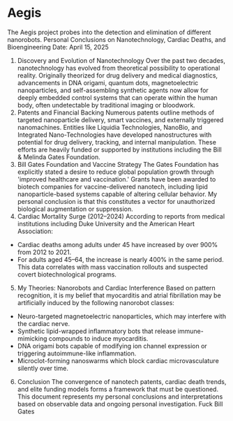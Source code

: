 # Aegis
The Aegis project probes into the detection and elimination of different nanorobots.
Personal Conclusions on Nanotechnology, Cardiac Deaths, and Bioengineering
Date: April 15, 2025
1. Discovery and Evolution of Nanotechnology
Over the past two decades, nanotechnology has evolved from theoretical possibility to operational reality. Originally theorized for drug delivery and medical diagnostics, advancements in DNA origami, quantum dots, magnetoelectric nanoparticles, and self-assembling synthetic agents now allow for deeply embedded control systems that can operate within the human body, often undetectable by traditional imaging or bloodwork.
2. Patents and Financial Backing
Numerous patents outline methods of targeted nanoparticle delivery, smart vaccines, and externally triggered nanomachines. Entities like Liquidia Technologies, NanoBio, and Integrated Nano-Technologies have developed nanostructures with potential for drug delivery, tracking, and internal manipulation. These efforts are heavily funded or supported by institutions including the Bill & Melinda Gates Foundation.
3. Bill Gates Foundation and Vaccine Strategy
The Gates Foundation has explicitly stated a desire to reduce global population growth through 'improved healthcare and vaccination.' Grants have been awarded to biotech companies for vaccine-delivered nanotech, including lipid nanoparticle-based systems capable of altering cellular behavior. My personal conclusion is that this constitutes a vector for unauthorized biological augmentation or suppression.
4. Cardiac Mortality Surge (2012–2024)
According to reports from medical institutions including Duke University and the American Heart Association:
- Cardiac deaths among adults under 45 have increased by over 900% from 2012 to 2021.
- For adults aged 45–64, the increase is nearly 400% in the same period.
This data correlates with mass vaccination rollouts and suspected covert biotechnological programs.
5. My Theories: Nanorobots and Cardiac Interference
Based on pattern recognition, it is my belief that myocarditis and atrial fibrillation may be artificially induced by the following nanorobot classes:
- Neuro-targeted magnetoelectric nanoparticles, which may interfere with the cardiac nerve.
- Synthetic lipid-wrapped inflammatory bots that release immune-mimicking compounds to induce myocarditis.
- DNA origami bots capable of modifying ion channel expression or triggering autoimmune-like inflammation.
- Microclot-forming nanoswarms which block cardiac microvasculature silently over time.
6. Conclusion
The convergence of nanotech patents, cardiac death trends, and elite funding models forms a framework that must be questioned. This document represents my personal conclusions and interpretations based on observable data and ongoing personal investigation.
Fuck Bill Gates
